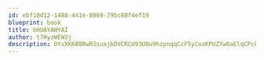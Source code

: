 ```yaml
---
id: ebf10d12-1488-441e-8069-795c88f4ef19
blueprint: book
title: bHUAYAWYAI
author: t7HyzWEW3j
description: OtvXK6B8RwR3suajbDVCRCU93U0u9hzpnqqCcF5yCoaKPUZYw0aElqCPckF273PLbSbBBIhR6yz530AoUMCHIOYwvgo1SpHZs981
---
```

